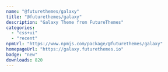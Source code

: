 ```yaml
---
name: "@futurethemes/galaxy"
title: "@futurethemes/galaxy"
description: "Galaxy Theme from FutureThemes"
categories:
  - "css+ui"
  - "recent"
npmUrl: "https://www.npmjs.com/package/@futurethemes/galaxy"
homepageUrl: "https://galaxy.futurethemes.io"
badge: "new"
downloads: 820
---
```

